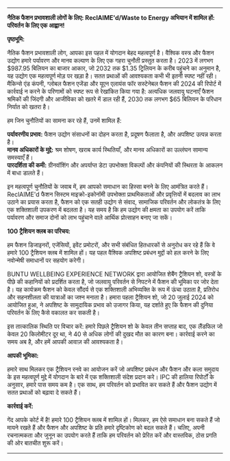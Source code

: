 ---

**नैतिक फैशन प्रभावशाली लोगों के लिए: ReclAIME'd/Waste to Energy अभियान में शामिल हों: परिवर्तन के लिए एक आह्वान!**

**पृष्ठभूमि:**

नैतिक फैशन प्रभावशाली लोग, आपका इस पहल में योगदान बेहद महत्वपूर्ण है। वैश्विक वस्त्र और फैशन उद्योग हमारे पर्यावरण और मानव कल्याण के लिए एक गहरा चुनौती प्रस्तुत करता है। 2023 में लगभग $987.95 बिलियन का बाजार आकार, जो 2032 तक $1.35 ट्रिलियन के करीब पहुंचने का अनुमान है, यह उद्योग एक महत्वपूर्ण मोड़ पर खड़ा है। सतत प्रथाओं की आवश्यकता कभी भी इतनी स्पष्ट नहीं रही। मैकिन्से एंड कंपनी, ग्लोबल फैशन एजेंडा और यूएन एलायंस फॉर सस्टेनेबल फैशन की 2024 की रिपोर्ट में कार्रवाई न करने के परिणामों को स्पष्ट रूप से रेखांकित किया गया है: अत्यधिक जलवायु घटनाएँ फैशन श्रमिकों की जिंदगी और आजीविका को खतरे में डाल रही हैं, 2030 तक लगभग $65 बिलियन के परिधान निर्यात को खतरा है।

हम जिन चुनौतियों का सामना कर रहे हैं, उनमें शामिल हैं:

**पर्यावरणीय प्रभाव:** फैशन उद्योग संसाधनों का दोहन करता है, प्रदूषण फैलाता है, और अपशिष्ट उत्पन्न करता है।  
**मानव अधिकारों के मुद्दे:** श्रम शोषण, खराब कार्य स्थितियाँ, और मानव अधिकारों का उल्लंघन सामान्य समस्याएँ हैं।  
**पारदर्शिता की कमी:** ग्रीनवॉशिंग और अपर्याप्त डेटा उपभोक्ता विकल्पों और कंपनियों की स्थिरता के आकलन में बाधा डालते हैं।  

इन महत्वपूर्ण चुनौतियों के जवाब में, हम आपको समाधान का हिस्सा बनने के लिए आमंत्रित करते हैं। ReclAIME'd फैशन सिस्टम माइक्रो-इकोनॉमी उपभोक्ता प्राथमिकताओं और प्रवृत्तियों में बदलाव का लाभ उठाने का प्रयास करता है, फैशन को एक सतही उद्योग से संवाद, सामाजिक परिवर्तन और लोकतंत्र के लिए एक शक्तिशाली उपकरण में बदलता है। यह समय है कि हम उद्योग की क्षमता का उपयोग करें ताकि पर्यावरण और समाज दोनों को लाभ पहुंचाने वाले आर्थिक प्रोत्साहन बनाए जा सकें।

**100 ट्रैशियन क्लब का परिचय:**

हम फैशन डिजाइनरों, एजेंसियों, इवेंट प्रमोटरों, और सभी संबंधित हितधारकों से अनुरोध कर रहे हैं कि वे हमारे 100 ट्रैशियन क्लब में शामिल हों। यह पहल वैश्विक अपशिष्ट प्रबंधन मुद्दों को हल करने के लिए नवोन्मेषी समाधानों पर सहयोग करेगी।

BUNTU WELLBEING EXPERIENCE NETWORK द्वारा आयोजित शेबैंग ट्रैशियन शो, वस्त्रों के पीछे की कहानियों को प्रदर्शित करता है, जो जलवायु परिवर्तन से निपटने में फैशन की भूमिका पर जोर देता है। यह कार्यक्रम फैशन को केवल सौंदर्य से एक शक्तिशाली अभिव्यक्ति के रूप में ऊंचा उठाता है, प्रतिरोध और सहनशीलता की यात्राओं का जश्न मनाता है। हमारा पहला ट्रैशियन शो, जो 20 जुलाई 2024 को आयोजित हुआ, ने अपशिष्ट के सामुदायिक प्रभाव को उजागर किया, यह दर्शाते हुए कि फैशन की दुनिया परिवर्तन के लिए कैसे वकालत कर सकती है।

इस तात्कालिक स्थिति पर विचार करें: हमारे पिछले ट्रैशियन शो के केवल तीन सप्ताह बाद, एक लैंडफिल जो केवल 20 किलोमीटर दूर था, ने 40 से अधिक लोगों की दुखद मौत का कारण बना। कार्रवाई करने का समय अब है, और हमें आपकी आवाज़ की आवश्यकता है।

**आपकी भूमिका:**

हमारे साथ मिलकर एक ट्रैशियन रनवे का आयोजन करें जो अपशिष्ट प्रबंधन और फैशन और कला समुदाय के इस महत्वपूर्ण मुद्दे में योगदान के बारे में एक शक्तिशाली संदेश प्रदान करे। IPC की हालिया रिपोर्टों के अनुसार, हमारे पास समय कम है। एक साथ, हम परिवर्तन को प्रभावित कर सकते हैं और फैशन उद्योग में सतत प्रथाओं को बढ़ावा दे सकते हैं।

**कार्रवाई करें:**

गेंद आपके कोर्ट में है! हमारे 100 ट्रैशियन क्लब में शामिल हों। मिलकर, हम ऐसे समाधान बना सकते हैं जो मायने रखते हैं और फैशन और अपशिष्ट के प्रति हमारे दृष्टिकोण को बदल सकते हैं। चलिए, अपनी रचनात्मकता और जुनून का उपयोग करते हैं ताकि हम परिवर्तन को प्रेरित करें और वास्तविक, ठोस प्रगति की ओर बातचीत शुरू करें।

---